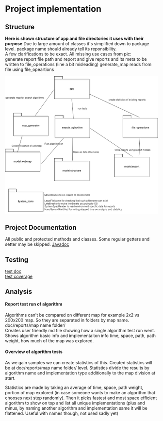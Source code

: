 # Project implementation

## Structure

**Here is shown structure of app and file directories it uses with their purpose**
Due to large amount of classes it's simplified down to package level. package name should already tell its reponsibility.  
A few clarifications to be exact. All missing use cases from pic:  
generate report file path and report and give reports and its meta to be written to file_operations (line a bit misleading)
generate_map reads from file using file_opeartions

![app package structure](app_structure.png)

## Project Documentation 
All public and protected methods and classes. Some regular getters and setter may be skipped.
[Javadoc](https://github.com/kapistelijaKrisu/searching-comparison-with-map-gen/blob/master/doc/javadoc/index.html)


## Testing 
[test doc](https://github.com/kapistelijaKrisu/searching-comparison-with-map-gen/blob/master/doc/TestDoc.md)  
[test coverage](https://github.com/kapistelijaKrisu/searching-comparison-with-map-gen/blob/master/doc/coverage/html/index.html)


## Analysis

#### Report test run of algorithm
Algorithms can't be compared on different map for example 2x2 vs 200x200 map. So they are separated in folders by map name. doc/reports/map name folder/  
Creates user friendly md file showing how a single algorithm test run went. Shows algorithm basic info and implementaiton info time, space, path, path weight, how much of the map was explored. 

#### Overview of algorithm tests
As we gain samples we can create statistics of this. Created statistics will be at doc/reports/map name folder/ level. Statistics divide the results by algorithm name and implementation type additionally to the map division at start. 
  
Statistics are made by taking an average of time, space, path weight, portion of map explored (in case someone wants to make an algorithm that chooses next step randomly). Then it picks fastest and most space efficient algorithm to show on top and list all unique implementations (plus and minus, by naming another algorithm and implementation same it will be flattened. Useful with names though, not used sadly yet)
